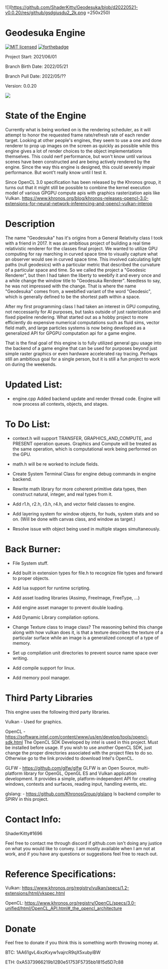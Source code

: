 
![](https://github.com/ShaderKitty/Geodesuka/blob/d20220521-v0.0.20/res/github/gsdgiusdu2_2k.png =250x250)
# Geodesuka Engine

[![MIT licensed](https://img.shields.io/badge/license-MIT-blue.svg)](LICENSE.md)
[![forthebadge](https://forthebadge.com/images/badges/works-on-my-machine.svg)](https://forthebadge.com)

Project Start: 2021/06/01

Branch Birth Date: 2022/05/21

Branch Pull Date: 2022/05/??

Version: 0.0.20

![](https://github.com/ShaderKitty/Geodesuka/blob/master/res/github/glcringe.jpg)

# State of the Engine

Currently what is being worked on is the rendering scheduler, as it will attempt to honor
the requested frame rate/refresh rate of each render target. Looking at other people's engines,
they seem to use a one and done renderer to prop up images on the screen as quickly as possible
while this engine gives a lot of render choices to the object implementations themselves. This
could nerf performance, but won't know until various scenes have been constructed and are being
actively rendered by the engine. Since the way this engine is designed, this could severely impair
performance. But wont't really know until I test it.

Since OpenCL 3.0 specification has been released by the Khronos group, it turns out that it might
still be possible to combine the kernel execution model of various GPGPU compute apis with graphics
rasterization apis like Vulkan.
https://www.khronos.org/blog/khronos-releases-opencl-3.0-extensions-for-neural-network-inferencing-and-opencl-vulkan-interop

# Description

The name "Geodesuka" has it's origins from a General Relativity class I took with a friend in 2017. It was
an ambitious project of building a real time relativistic renderer for the classes final project. We wanted
to utilize GPU computing for ray marching in curved space time to visually capture what an observer would
see in curved space time. This involved calculating light paths (null geodesics) with a particular metric
that described the curvature of a particular space and time. So we called the project a "Geodesic Renderer",
but then I had taken the liberty to weebify it and every once and a while change the window title to 
"Geodesuka Renderer". Needless to say, he was not impressed with the change. That is where the name "Geodesuka"
comes from, a weebified variant of the word "Geodesic", which is generally defined to be the shortest path within
a space.

After my first programming class I had taken an interest in GPU computing, not neccessarily for AI purposes, but
tasks outside of just rasterization and fixed pipeline rendering. What started out as a hobby project to more 
efficiently do expensive numerical computations such as fluid sims, vector field math, and large particles systems
is now being developed as a generalized API for GPGPU computation api for a game engine.

That is the final goal of this engine is to fully utilized general gpu usage into the backend of a game engine 
that can be used for purposes beyond just simple raster graphics or even hardware accelerated ray tracing. Perhaps
still an ambitious goal for a single person, but it is still a fun project to work on during the weekends.

# Updated List:

- engine.cpp Added backend update and render thread code. Engine will now process all contexts, objects, and stages.

# To Do List:

- context.h will support TRANSFER, GRAPHICS_AND_COMPUTE, and PRESENT operation
queues. Graphics and Compute will be treated as the same operation, which is
computational work being performed on the GPU.

- math.h will be re worked to include fields.

- Create System Terminal Class for engine debug commands in engine backend.

- Rewrite math library for more coherent primitive data types, then construct
natural, integer, and real types from it.

- Add r1.h, r2.h, r3.h, r4.h, and vector field classes to engine.

- Add layering system for window objects, for huds, system stats and so
on. (Will be done with canvas class, and window as target.)

- Resolve issue with object being used in multiple stages simultaneously.

# Back Burner:

- File System stuff.

- Add built in extension types for file.h to recognize file types
and forward to proper objects.

- Add lua support for runtime scripting.

- Add asset loading libraries (Assimp, FreeImage, FreeType, ...)

- Add engine asset manager to prevent double loading.

- Add Dynamic Library compilation options.

- Change Texture class to image class? The reasoning behind this change
along with how vulkan does it, is that a texture describes the texture
of a particular surface while an image is a generalized concept of a type
of memory.

- Set up compilation unit directories to prevent source name space over writing.

- Add compile support for linux.

- Add memory pool manager. 

# Third Party Libraries

This engine uses the following third party libraries.

Vulkan - Used for graphics.

OpenCL - https://software.intel.com/content/www/us/en/develop/tools/opencl-sdk.html
    The OpenCL SDK Developed by intel is used in this project. Must be installed before usage.
    If you wish to use another OpenCL SDK, just change the proper directories associated with
    the project files to do so. Otherwise go to the link provided to download Intel's OpenCL.

GLFW - https://github.com/glfw/glfw
    GLFW is an Open Source, multi-platform library for OpenGL, OpenGL ES and Vulkan application development.
    It provides a simple, platform-independent API for creating windows, contexts and surfaces, reading input, 
    handling events, etc.

glslang: - https://github.com/KhronosGroup/glslang
    Is backend compiler to SPIRV in this project.

# Contact Info:
ShaderKitty#1696 

Feel free to contact me through discord if github.com isn't doing any justice on what you would like to convey.
I am mostly available when I am not at work, and if you have any questions or suggestions feel free to reach out.

# Reference Specifications:

Vulkan:
https://www.khronos.org/registry/vulkan/specs/1.2-extensions/html/vkspec.html

OpenCL:
https://www.khronos.org/registry/OpenCL/specs/3.0-unified/html/OpenCL_API.html#_the_opencl_architecture

# Donate

Feel free to donate if you think this is something worth throwing money at.

BTC: 1AA61gvL4ixzKxyw1vajrcR9qX5xubyiBW

ETH: 0xA5373966219b12B0e51753F5735bb1815d5D7c88
